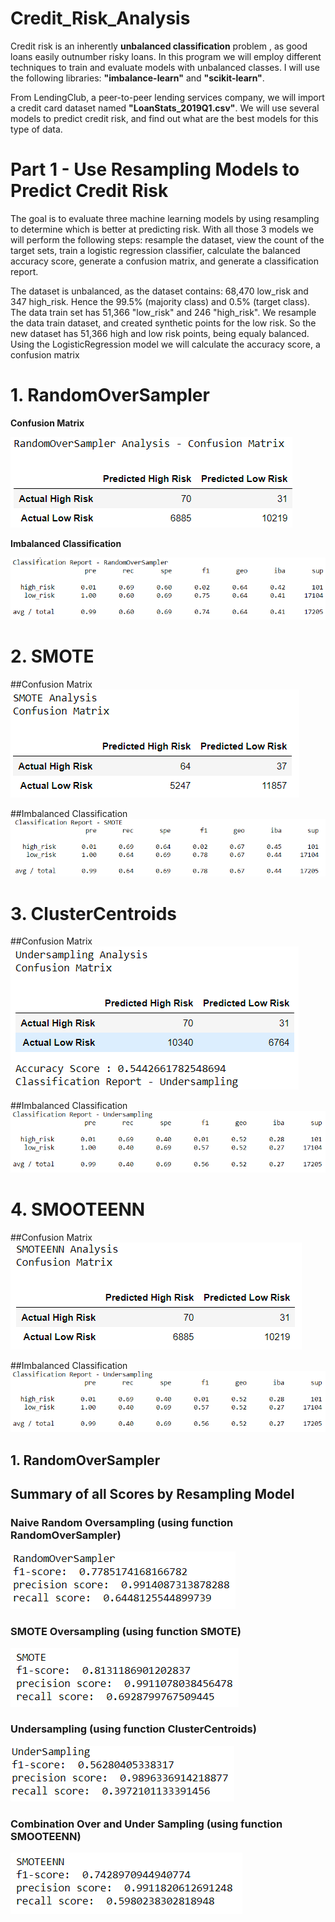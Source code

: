# Credit_Risk_Analysis

Credit risk is an inherently __unbalanced classification__ problem , as good loans easily outnumber risky loans.  In this program we will employ different techniques to train and evaluate models with unbalanced classes.  I will use the following libraries:  **"imbalance-learn"** and **"scikit-learn"**.

From LendingClub, a peer-to-peer lending services company, we will import a credit card dataset named __"LoanStats_2019Q1.csv"__.  We will use several models to predict credit risk, and find out what are the best models for this type of data.

# Part 1 - Use Resampling Models to Predict Credit Risk

The goal is to evaluate three machine learning models by using resampling to determine which is better at predicting risk.  With all those 3 models we will perform the following steps: resample the dataset, view the count of the target sets, train a logistic regression classifier, calculate the balanced accuracy score, generate a confusion matrix, and generate a classification report.

The dataset is unbalanced, as the dataset contains: 68,470 low_risk and 347 high_risk.  Hence the 99.5% (majority class) and 0.5% (target class).
The data train set has 51,366 "low_risk" and 246 "high_risk".  We resample the data train dataset, and created synthetic points for the low risk.  So the new dataset has 51,366 high and low risk points, being equaly balanced.  Using the LogisticRegression model we will calculate the accuracy score, a confusion matrix

# 1. RandomOverSampler
**Confusion Matrix**

![image alt<](/Confusion_Matrix_RandomOverSampler.PNG)

**Imbalanced Classification**

![image alt <](/classification_report_RandomOverSampler.PNG)

# 2. SMOTE

##Confusion Matrix
![](/Confusion_Matrix_SMOTE.PNG)

##Imbalanced Classification
![](/classification_report_SMOTE.PNG)

# 3. ClusterCentroids

##Confusion Matrix
![](/Confusion_Matrix_UnderSampling.PNG)

##Imbalanced Classification
![](/classification_report_UnderSampling.PNG)

# 4. SMOOTEENN

##Confusion Matrix
![](/Confusion_Matrix_SMOOTEEN.PNG)

##Imbalanced Classification
![](/classification_report_UnderSampling.PNG)

## 1. RandomOverSampler


## Summary of all Scores by Resampling Model
### Naive Random Oversampling (using function RandomOverSampler)
![](/scores_RandomOverSampler.PNG)
### SMOTE Oversampling (using function SMOTE)
![](/scores_SMOTE.PNG)
### Undersampling (using function ClusterCentroids)
![](/scores_UnderSampling.PNG)
### Combination Over and Under Sampling (using function SMOOTEENN)
![](/scores_SMOOTEEN.PNG)
